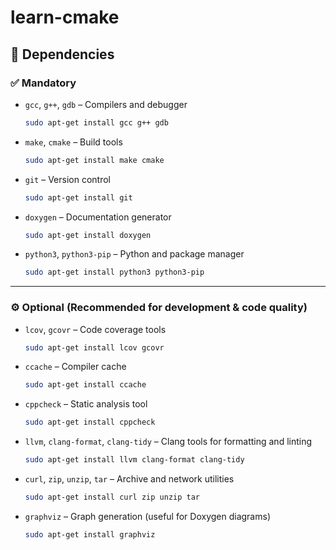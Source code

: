 # learn-cmake
## 🔧 Dependencies

### ✅ Mandatory

- `gcc`, `g++`, `gdb` – Compilers and debugger  

  ```bash
  sudo apt-get install gcc g++ gdb
  ```

- `make`, `cmake` – Build tools  

  ```bash
  sudo apt-get install make cmake
  ```

- `git` – Version control  

  ```bash
  sudo apt-get install git
  ```

- `doxygen` – Documentation generator  

  ```bash
  sudo apt-get install doxygen
  ```

- `python3`, `python3-pip` – Python and package manager  

  ```bash
  sudo apt-get install python3 python3-pip
  ```

---

### ⚙️ Optional (Recommended for development & code quality)

- `lcov`, `gcovr` – Code coverage tools  

  ```bash
  sudo apt-get install lcov gcovr
  ```

- `ccache` – Compiler cache  

  ```bash
  sudo apt-get install ccache
  ```

- `cppcheck` – Static analysis tool  

  ```bash
  sudo apt-get install cppcheck
  ```

- `llvm`, `clang-format`, `clang-tidy` – Clang tools for formatting and linting  

  ```bash
  sudo apt-get install llvm clang-format clang-tidy
  ```

- `curl`, `zip`, `unzip`, `tar` – Archive and network utilities  

  ```bash
  sudo apt-get install curl zip unzip tar
  ```

- `graphviz` – Graph generation (useful for Doxygen diagrams)  

  ```bash
  sudo apt-get install graphviz
  ```
